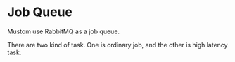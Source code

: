 # Job Queue

Mustom use RabbitMQ as a job queue.

There are two kind of task. One is ordinary job, and the other is high latency task.
